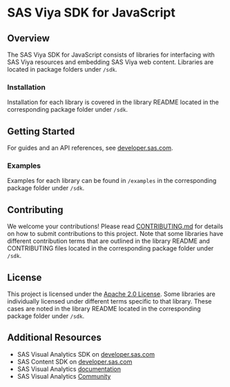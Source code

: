 # SAS Viya SDK for JavaScript
## Overview

The SAS Viya SDK for JavaScript consists of libraries for interfacing with SAS Viya resources and embedding SAS Viya web content. Libraries are located in package folders under `/sdk`.

### Installation

Installation for each library is covered in the library README located in the corresponding package folder under `/sdk`.

## Getting Started

For guides and an API references, see <a target="_blank" href="https://developer.sas.com/">developer.sas.com</a>.

### Examples

Examples for each library can be found in `/examples` in the corresponding package folder under `/sdk`.

## Contributing

We welcome your contributions!
Please read [CONTRIBUTING.md](CONTRIBUTING.md) for details on how to submit contributions to this project.
Note that some libraries have different contribution terms that are outlined in the library README and CONTRIBUTING files located in the corresponding package folder under `/sdk`.

## License

This project is licensed under the [Apache 2.0 License](LICENSE).
Some libraries are individually licensed under different terms specific to that library. These cases are noted in the library README located in the corresponding package folder under `/sdk`.

## Additional Resources

- SAS Visual Analytics SDK on <a target="_blank" href="https://developer.sas.com/sdk/va/">developer.sas.com</a>
- SAS Content SDK on <a target="_blank" href="https://developer.sas.com/sdk/content/">developer.sas.com</a>
- SAS Visual Analytics <a target="_blank" href="https://support.sas.com/en/software/visual-analytics-support.html#documentation">documentation</a>
- SAS Visual Analytics <a target="_blank" href="https://communities.sas.com/t5/SAS-Visual-Analytics/bd-p/sas_va">Community</a>
